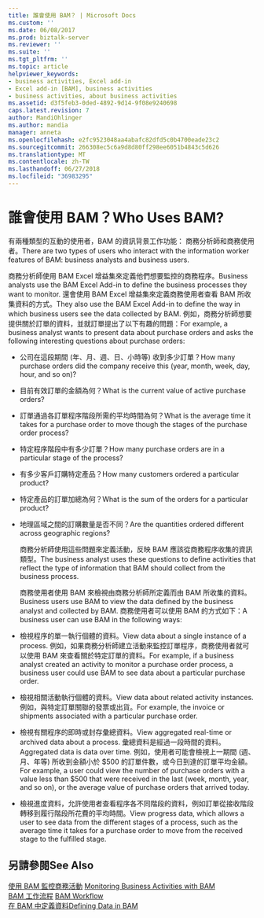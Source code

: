 ```yaml
---
title: 誰會使用 BAM？ | Microsoft Docs
ms.custom: ''
ms.date: 06/08/2017
ms.prod: biztalk-server
ms.reviewer: ''
ms.suite: ''
ms.tgt_pltfrm: ''
ms.topic: article
helpviewer_keywords:
- business activities, Excel add-in
- Excel add-in [BAM], business activities
- business activities, about business activities
ms.assetid: d3f5feb3-0ded-4892-9d14-9f08e9240698
caps.latest.revision: 7
author: MandiOhlinger
ms.author: mandia
manager: anneta
ms.openlocfilehash: e2fc9523048aa4abafc82dfd5c0b4700eade23c2
ms.sourcegitcommit: 266308ec5c6a9d8d80ff298ee6051b4843c5d626
ms.translationtype: MT
ms.contentlocale: zh-TW
ms.lasthandoff: 06/27/2018
ms.locfileid: "36983295"
---
```

# <a name="who-uses-bam"></a><span data-ttu-id="7ace6-103">誰會使用 BAM？</span><span class="sxs-lookup"><span data-stu-id="7ace6-103">Who Uses BAM?</span></span>
<span data-ttu-id="7ace6-104">有兩種類型的互動的使用者，BAM 的資訊背景工作功能： 商務分析師和商務使用者。</span><span class="sxs-lookup"><span data-stu-id="7ace6-104">There are two types of users who interact with the information worker features of BAM: business analysts and business users.</span></span>  
  
 <span data-ttu-id="7ace6-105">商務分析師使用 BAM Excel 增益集來定義他們想要監控的商務程序。</span><span class="sxs-lookup"><span data-stu-id="7ace6-105">Business analysts use the BAM Excel Add-in to define the business processes they want to monitor.</span></span> <span data-ttu-id="7ace6-106">還會使用 BAM Excel 增益集來定義商務使用者查看 BAM 所收集資料的方式。</span><span class="sxs-lookup"><span data-stu-id="7ace6-106">They also use the BAM Excel Add-in to define the way in which business users see the data collected by BAM.</span></span> <span data-ttu-id="7ace6-107">例如，商務分析師想要提供關於訂單的資料，並就訂單提出了以下有趣的問題：</span><span class="sxs-lookup"><span data-stu-id="7ace6-107">For example, a business analyst wants to present data about purchase orders and asks the following interesting questions about purchase orders:</span></span>  
  
- <span data-ttu-id="7ace6-108">公司在這段期間 (年、月、週、日、小時等) 收到多少訂單？</span><span class="sxs-lookup"><span data-stu-id="7ace6-108">How many purchase orders did the company receive this (year, month, week, day, hour, and so on)?</span></span>  
  
- <span data-ttu-id="7ace6-109">目前有效訂單的金額為何？</span><span class="sxs-lookup"><span data-stu-id="7ace6-109">What is the current value of active purchase orders?</span></span>  
  
- <span data-ttu-id="7ace6-110">訂單通過各訂單程序階段所需的平均時間為何？</span><span class="sxs-lookup"><span data-stu-id="7ace6-110">What is the average time it takes for a purchase order to move though the stages of the purchase order process?</span></span>  
  
- <span data-ttu-id="7ace6-111">特定程序階段中有多少訂單？</span><span class="sxs-lookup"><span data-stu-id="7ace6-111">How many purchase orders are in a particular stage of the process?</span></span>  
  
- <span data-ttu-id="7ace6-112">有多少客戶訂購特定產品？</span><span class="sxs-lookup"><span data-stu-id="7ace6-112">How many customers ordered a particular product?</span></span>  
  
- <span data-ttu-id="7ace6-113">特定產品的訂單加總為何？</span><span class="sxs-lookup"><span data-stu-id="7ace6-113">What is the sum of the orders for a particular product?</span></span>  
  
- <span data-ttu-id="7ace6-114">地理區域之間的訂購數量是否不同？</span><span class="sxs-lookup"><span data-stu-id="7ace6-114">Are the quantities ordered different across geographic regions?</span></span>  
  
  <span data-ttu-id="7ace6-115">商務分析師使用這些問題來定義活動，反映 BAM 應該從商務程序收集的資訊類型。</span><span class="sxs-lookup"><span data-stu-id="7ace6-115">The business analyst uses these questions to define activities that reflect the type of information that BAM should collect from the business process.</span></span>  
  
  <span data-ttu-id="7ace6-116">商務使用者使用 BAM 來檢視由商務分析師所定義而由 BAM 所收集的資料。</span><span class="sxs-lookup"><span data-stu-id="7ace6-116">Business users use BAM to view the data defined by the business analyst and collected by BAM.</span></span> <span data-ttu-id="7ace6-117">商務使用者可以使用 BAM 的方式如下：</span><span class="sxs-lookup"><span data-stu-id="7ace6-117">A business user can use BAM in the following ways:</span></span>  
  
- <span data-ttu-id="7ace6-118">檢視程序的單一執行個體的資料。</span><span class="sxs-lookup"><span data-stu-id="7ace6-118">View data about a single instance of a process.</span></span> <span data-ttu-id="7ace6-119">例如，如果商務分析師建立活動來監控訂單程序，商務使用者就可以使用 BAM 來查看關於特定訂單的資料。</span><span class="sxs-lookup"><span data-stu-id="7ace6-119">For example, if a business analyst created an activity to monitor a purchase order process, a business user could use BAM to see data about a particular purchase order.</span></span>  
  
- <span data-ttu-id="7ace6-120">檢視相關活動執行個體的資料。</span><span class="sxs-lookup"><span data-stu-id="7ace6-120">View data about related activity instances.</span></span> <span data-ttu-id="7ace6-121">例如，與特定訂單關聯的發票或出貨。</span><span class="sxs-lookup"><span data-stu-id="7ace6-121">For example, the invoice or shipments associated with a particular purchase order.</span></span>  
  
- <span data-ttu-id="7ace6-122">檢視有關程序的即時或封存彙總資料。</span><span class="sxs-lookup"><span data-stu-id="7ace6-122">View aggregated real-time or archived data about a process.</span></span> <span data-ttu-id="7ace6-123">彙總資料是經過一段時間的資料。</span><span class="sxs-lookup"><span data-stu-id="7ace6-123">Aggregated data is data over time.</span></span> <span data-ttu-id="7ace6-124">例如，使用者可能會檢視上一期間 (週、月、年等) 所收到金額小於 $500 的訂單件數，或今日到達的訂單平均金額。</span><span class="sxs-lookup"><span data-stu-id="7ace6-124">For example, a user could view the number of purchase orders with a value less than $500 that were received in the last (week, month, year, and so on), or the average value of purchase orders that arrived today.</span></span>  
  
- <span data-ttu-id="7ace6-125">檢視進度資料，允許使用者查看程序各不同階段的資料，例如訂單從接收階段轉移到履行階段所花費的平均時間。</span><span class="sxs-lookup"><span data-stu-id="7ace6-125">View progress data, which allows a user to see data from the different stages of a process, such as the average time it takes for a purchase order to move from the received stage to the fulfilled stage.</span></span>  
  
## <a name="see-also"></a><span data-ttu-id="7ace6-126">另請參閱</span><span class="sxs-lookup"><span data-stu-id="7ace6-126">See Also</span></span>  
 <span data-ttu-id="7ace6-127">[使用 BAM 監控商務活動](../core/monitoring-business-activities-with-bam.md) </span><span class="sxs-lookup"><span data-stu-id="7ace6-127">[Monitoring Business Activities with BAM](../core/monitoring-business-activities-with-bam.md) </span></span>  
 <span data-ttu-id="7ace6-128">[BAM 工作流程](../core/bam-workflow.md) </span><span class="sxs-lookup"><span data-stu-id="7ace6-128">[BAM Workflow](../core/bam-workflow.md) </span></span>  
 [<span data-ttu-id="7ace6-129">在 BAM 中定義資料</span><span class="sxs-lookup"><span data-stu-id="7ace6-129">Defining Data in BAM</span></span>](../core/defining-data-in-bam.md)